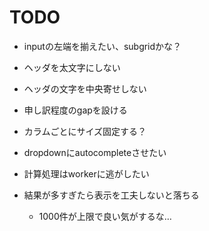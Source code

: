 # TODO

- inputの左端を揃えたい、subgridかな？

- ヘッダを太文字にしない
- ヘッダの文字を中央寄せしない
- 申し訳程度のgapを設ける
- カラムごとにサイズ固定する？

- dropdownにautocompleteさせたい

- 計算処理はworkerに逃がしたい
- 結果が多すぎたら表示を工夫しないと落ちる
  - 1000件が上限で良い気がするな…
